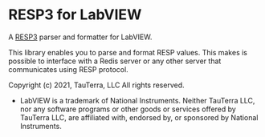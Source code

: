 # RESP3 for LabVIEW

A [RESP3](https://github.com/antirez/RESP3/blob/master/spec.md) parser and formatter for LabVIEW.

This library enables you to parse and format RESP values. This makes is possible to interface with a Redis server or any other server that communicates using RESP protocol.

Copyright (c) 2021, TauTerra, LLC
All rights reserved.

* LabVIEW is a trademark of National Instruments. Neither TauTerra LLC, nor any software programs or other goods or services offered by TauTerra LLC, are affiliated with, endorsed by, or sponsored by National Instruments.
